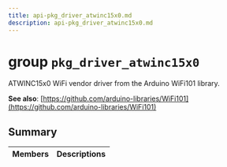 ```yaml
---
title: api-pkg_driver_atwinc15x0.md
description: api-pkg_driver_atwinc15x0.md
---
```

# group `pkg_driver_atwinc15x0` 

ATWINC15x0 WiFi vendor driver from the Arduino WiFi101 library.

**See also**: [https://github.com/arduino-libraries/WiFi101](https://github.com/arduino-libraries/WiFi101)

## Summary

 Members                        | Descriptions                                
--------------------------------|---------------------------------------------

